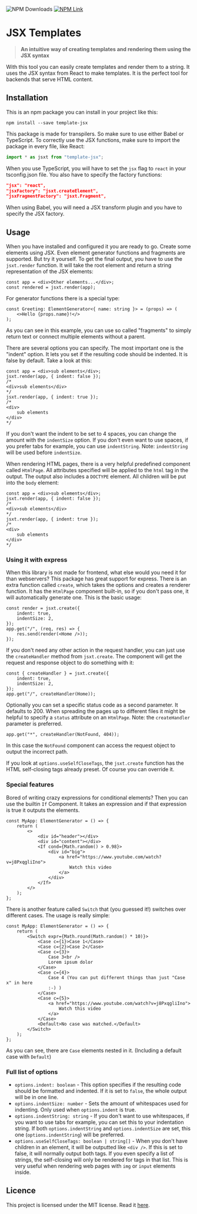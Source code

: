 ![NPM Downloads](https://img.shields.io/npm/dw/template-jsx) [![NPM Link](https://img.shields.io/badge/NPM-Template--JSX-red)](https://www.npmjs.com/package/template-jsx)

# JSX Templates

> **An intuitive way of creating templates and rendering them using the JSX syntax**

With this tool you can easily create templates and render them to a string. It uses the JSX syntax from React to make templates. It is the perfect tool for backends that serve HTML content.

## Installation

This is an npm package you can install in your project like this:

```
npm install --save template-jsx
```

This package is made for transpilers. So make sure to use either Babel or TypeScript. To correctly use the JSX functions, make sure to import the package in every file, like React:

```ts
import * as jsxt from "template-jsx";
```

When you use TypeScript, you will have to set the `jsx` flag to `react` in your tsconfig.json file. You also have to specify the factory functions:

```json
"jsx": "react",
"jsxFactory": "jsxt.createElement",
"jsxFragmentFactory": "jsxt.Fragment",
```

When using Babel, you will need a JSX transform plugin and you have to specify the JSX factory.

## Usage

When you have installed and configured it you are ready to go. Create some elements using JSX. Even element generator functions and fragments are supported. But try it yourself. To get the final output, you have to use the `jsxt.render` function. It will take the root element and return a string representation of the JSX elements:

```tsx
const app = <div>Other elements...</div>;
const rendered = jsxt.render(app);
```

For generator functions there is a special type:

```tsx
const Greeting: ElementGenerator<{ name: string }> = (props) => (
    <>Hello {props.name}!</>
);
```

As you can see in this example, you can use so called "fragments" to simply return text or connect multiple elements without a parent.

There are several options you can specify. The most important one is the "indent" option. It lets you set if the resulting code should be indented. It is false by default. Take a look at this:

```tsx
const app = <div>sub elements</div>;
jsxt.render(app, { indent: false });
/*
<div>sub elements</div>
*/
jsxt.render(app, { indent: true });
/*
<div>
    sub elements
</div>
*/
```

If you don't want the indent to be set to 4 spaces, you can change the amount with the `indentSize` option. If you don't even want to use spaces, if you prefer tabs for example, you can use `indentString`. Note: `indentString` will be used before `indentSize`.

When rendering HTML pages, there is a very helpful predefined component called `HtmlPage`. All attributes specified will be applied to the `html` tag in the output. The output also includes a `DOCTYPE` element. All children will be put into the `body` element:

```tsx
const app = <div>sub elements</div>;
jsxt.render(app, { indent: false });
/*
<div>sub elements</div>
*/
jsxt.render(app, { indent: true });
/*
<div>
    sub elements
</div>
*/
```

### Using it with express

When this library is not made for frontend, what else would you need it for than webservers? This package has great support for express. There is an extra function called `create`, which takes the options and creates a renderer function. It has the `HtmlPage` component built-in, so if you don't pass one, it will automatically generate one. This is the basic usage:

```tsx
const render = jsxt.create({
    indent: true,
    indentSize: 2,
});
app.get("/", (req, res) => {
    res.send(render(<Home />));
});
```

If you don't need any other action in the request handler, you can just use the `createHandler` method from `jsxt.create`. The component will get the request and response object to do something with it:

```tsx
const { createHandler } = jsxt.create({
    indent: true,
    indentSize: 2,
});
app.get("/", createHandler(Home));
```

Optionally you can set a specific status code as a second parameter. It defaults to 200. When spreading the pages up to different files it might be helpful to specify a `status` attribute on an `HtmlPage`. Note: the `createHandler` parameter is preferred.

```tsx
app.get("*", createHandler(NotFound, 404));
```

In this case the `NotFound` component can access the request object to output the incorrect path.

If you look at `options.useSelfCloseTags`, the `jsxt.create` function has the HTML self-closing tags already preset. Of course you can override it.

### Special features

Bored of writing crazy expressions for conditional elements? Then you can use the builtin `If` Component. It takes an expression and if that expression is true it outputs the elements.

```tsx
const MyApp: ElementGenerator = () => {
    return (
        <>
            <div id="header"></div>
            <div id="content"></div>
            <If cond={Math.random() > 0.98}>
                <div id="big">
                    <a href="https://www.youtube.com/watch?v=j8PxqgliIno">
                        Watch this video
                    </a>
                </div>
            </If>
        </>
    );
};
```

There is another feature called `Switch` that (you guessed it!) switches over different cases. The usage is really simple:

```tsx
const MyApp: ElementGenerator = () => {
    return (
        <Switch expr={Math.round(Math.random() * 10)}>
            <Case c={1}>Case 1</Case>
            <Case c={2}>Case 2</Case>
            <Case c={3}>
                Case 3<br />
                Lorem ipsum dolor
            </Case>
            <Case c={4}>
                Case 4 (You can put different things than just "Case x" in here
                :-) )
            </Case>
            <Case c={5}>
                <a href="https://www.youtube.com/watch?v=j8PxqgliIno">
                    Watch this video
                </a>
            </Case>
            <Default>No case was matched.</Default>
        </Switch>
    );
};
```

As you can see, there are `Case` elements nested in it. (Including a default case with `Default`)

### Full list of options

-   `options.indent: boolean` - This option specifies if the resulting code should be formatted and indented. If it is set to `false`, the whole output will be in one line.
-   `options.indentSize: number` - Sets the amount of whitespaces used for indenting. Only used when `options.indent` is true.
-   `options.indentString: string` - If you don't want to use whitespaces, if you want to use tabs for example, you can set this to your indentation string. If both `options.indentString` and `options.indentSize` are set, this one (`options.indentString`) will be preferred.
-   `options.useSelfCloseTags: boolean | string[]` - When you don't have children in an element, it will be outputted like `<div />`. If this is set to false, it will normally output both tags. If you even specify a list of strings, the self-closing will only be rendered for tags in that list. This is very useful when rendering web pages with `img` or `input` elements inside.

## Licence

This project is licensed under the MIT license. Read it [here](LICENSE).
